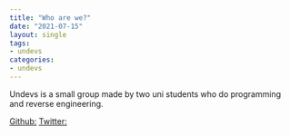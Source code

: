 ```yaml
---
title: "Who are we?"
date: "2021-07-15"
layout: single
tags:
- undevs
categories:
- undevs
---
```


Undevs is a small group made by two uni students who do programming and reverse engineering. 

[Github:](https://github.com/un-devs)
[Twitter:](https://twitter.com/un_devs)
